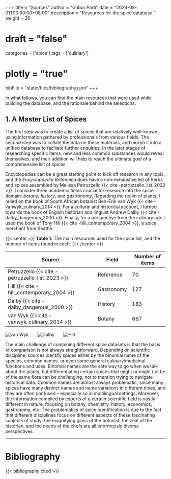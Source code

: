 +++
title = "Sources"
author = "Gabor Parti"
date = "2023-08-01T00:00:00+08:00"
description = "Resources for the spice database."
weight = 20
# draft = "false"
categories = ['spice']
tags = ['culinary']
# plotly = "true"
bibFile = "static/files/bibliography.json"
+++

In what follows, you can find the main resources that were used while building the database, and the rationale behind the selections.

## 1. A Master List of Spices

The first step was to create a list of spices that are relatively well-known, using information gathered by professionals from various fields. The second step was to collate the data on these materials, and morph it into a unified database to faciliate further enquiries. In the later stages of researching specific items, new and less common substances would reveal themselves, and their addition will help to reach the ultimate goal of a comprehensive list of spices.

Encyclopedias can be a great starting point to kick off research in any topic, and the *Encyclopaedia Britannica* does have a non-exhaustive list of herbs and spices assembled by Melissa Petruzzello {{< cite -petruzzello_list_2023 >}}. I consider three academic fields crucial for research into the spice domain: *botany*, *history*, and *gastronomy*. Regarding the realm of plants, I relied on the book of South African botanist Ben-Erik van Wyk {{< cite -vanwyk_culinary_2014 >}}. For a cultural and historical account, I turned towards the book of English historian and linguist Andrew Dalby {{< cite -dalby_dangerous_2000 >}}. Finally, for a perspective from the culinary arts I used the book of Tony Hill {{< cite -hill_contemporary_2004 >}}, a spice merchant from Seattle.


{{< center >}}
**Table 1.** The main resources used for the spice list, and the number of items found in each.
{{< /center >}}

|Source | Field | Number of items |
| --- | --- | --- |
| Petruzzello {{< cite -petruzzello_list_2023 >}} | Reference | 70 |
| Hill {{< cite -hill_contemporary_2004 >}} | Gastronomy | 127 |
| Dalby {{< cite -dalby_dangerous_2000 >}} | History | 183 |
| van Wyk {{< cite -vanwyk_culinary_2014 >}} | Botany | 667 |

![van Wyk](/images/books/vanwyk.jpg?height=20vw&classes=inline)
&nbsp; &nbsp; &nbsp;
![Dalby](/images/books/dalby.jpg?height=20vw&classes=inline)
&nbsp; &nbsp; &nbsp;
![Hill](/images/books/hill.jpg?height=20vw&classes=inline)

The main challenge of combining different spice datasets is that the basis of comparison is not always straightforward. Depending on scientific discipline, sources identify spices either by the binomial name of the species, common names, or even some general culinary/medicinal functions and uses. Binomial names are the safe way to go when we talk about the plants, but differentiating certain spices that might or might not be of the same flora can be challenging, not to mention trying to navigate historical data. Common names are almost always problematic, since many spices have many distinct names and name variations in different times, and they are often confused &ndash; especially so in multilingual settings. Moreover, the information complied by experts of a certain scientific field is vastly different in nature, focusing on botany, chemistry, history, economics, gastronomy, etc. The problematics of spice identification is due to the fact that different disciplines focus on different aspects of these fascinating subjects of study: the magnifying glass of the botanist, the zeal of the historian, and the needs of the chefs are all enormously diverse perspectives.

<!-- ### 1.1. Other important sources -->

<!-- ## 2. Historical Sources -->

***

# Bibliography

{{< bibliography cited >}}